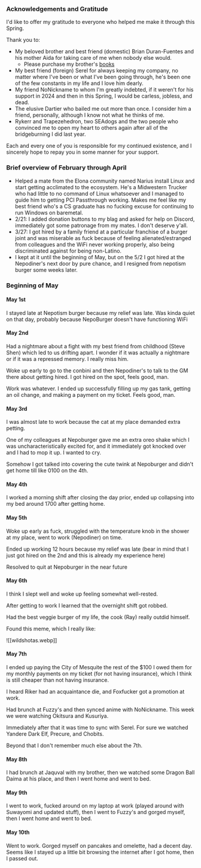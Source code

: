 
### Acknowledgements and Gratitude 

I'd like to offer my gratitude to everyone who helped me make it through this Spring.

Thank you to: 
- My beloved brother and best friend (domestic) Brian Duran-Fuentes and his mother Aida for taking care of me when nobody else would.
	- Please purchase my brother's [books](https://www.abebooks.com/servlet/SearchResults?an=dur%E1n-fuentes%20brian&cm_sp=det-_-plp-_-author)
- My best friend (foreign) Serel for always keeping my company, no matter where I've been or what I've been going through, he's been one of the few constants in my life and I love him dearly.
- My friend NoNickname to whom I'm greatly indebted, if it weren't for his support in 2024 and then in this Spring, I would be carless, jobless, and dead.
- The elusive Dartier who bailed me out more than once. I consider him a friend, personally, although I know not what he thinks of me.
- Rykerr and Trapezehedron, two SEAdogs and the two people who convinced me to open my heart to others again after all of the bridgeburning I did last year.

Each and every one of you is responsible for my continued existence, and I sincerely hope to repay you in some manner for your support. 
### Brief overview of February through April

- Helped a mate from the Elona community named Narius install Linux and start getting acclimated to the ecosystem. He's a Midwestern Trucker who had little to no command of Linux whatsoever and I managed to guide him to getting PCI Passthrough working. Makes me feel like my best friend who's a CS graduate has no fucking excuse for continuing to run Windows on baremetal.
- 2/21: I added donation buttons to my blag and asked for help on Discord, immediately got some patronage from my mates. I don't deserve y'all.
- 3/27: I got hired by a family friend at a particular franchise of a burger joint and was miserable as fuck because of feeling alienated/estranged from colleagues and the WiFi never working properly, also being discriminated against for being non-Latino. 
- I kept at it until the beginning of May, but on the 5/2 I got hired at the Nepodiner's next door by pure chance, and I resigned from nepotism burger some weeks later.

### Beginning of May

#### May 1st

I stayed late at Nepotism burger because my relief was late. Was kinda quiet on that day, probably because NepoBurger doesn't have functioning WiFi

#### May 2nd

Had a nightmare about a fight with my best friend from childhood (Steve Shen) which led to us drifting apart. I wonder if it was actually a nightmare or if it was a repressed memory. I really miss him.

Woke up early to go to the conbini and then Nepodiner's to talk to the GM there about getting hired. I got hired on the spot, feels good, man.

Work was whatever. I ended up successfully filling up my gas tank, getting an oil change, and making a payment on my ticket. Feels good, man.

#### May 3rd

I was almost late to work because the cat at my place demanded extra petting.

One of my colleagues at Nepoburger gave me an extra oreo shake which I was uncharacteristically excited for, and it immediately got knocked over and I had to mop it up. I wanted to cry.

Somehow I got talked into covering the cute twink at Nepoburger and didn't get home till like 0100 on the 4th.

#### May 4th

I worked a morning shift after closing the day prior, ended up collapsing into my bed around 1700 after getting home.

#### May 5th

Woke up early as fuck, struggled with the temperature knob in the shower at my place, went to work (Nepodiner) on time. 

Ended up working 12 hours because my relief was late (bear in mind that I just got hired on the 2nd and this is already my experience here)

Resolved to quit at Nepoburger in the near future

#### May 6th

I think I slept well and woke up feeling somewhat well-rested.

After getting to work I learned that the overnight shift got robbed.

Had the best veggie burger of my life, the cook (Ray) really outdid himself.

Found this meme, which I really like:

![[wildshotas.webp]]

#### May 7th

I ended up paying the City of Mesquite the rest of the $100 I owed them for my monthly payments on my ticket (for not having insurance), which I think is still cheaper than not having insurance.

I heard Riker had an acquaintance die, and Foxfucker got a promotion at work.

Had brunch at Fuzzy's and then synced anime with NoNickname. This week we were watching Okitsura and Kusuriya.

Immediately after that it was time to sync with Serel. For sure we watched Yandere Dark Elf, Precure, and Chobits.

Beyond that I don't remember much else about the 7th.

#### May 8th

I had brunch at Jaquval with my brother, then we watched some Dragon Ball Daima at his place, and then I went home and went to bed.

#### May 9th

I went to work, fucked around on my laptop at work (played around with Suwayomi and updated stuff), then I went to Fuzzy's and gorged myself, then I went home and went to bed.

#### May 10th

Went to work. Gorged myself on pancakes and omelette, had a decent day. Seems like I stayed up a little bit browsing the internet after I got home, then I passed out.